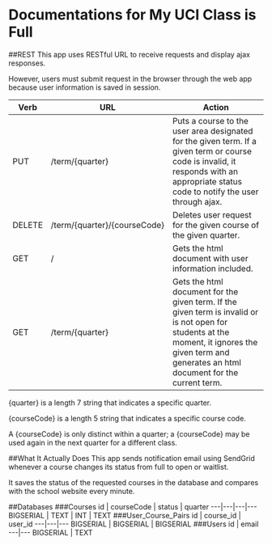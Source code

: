 # Documentations for My UCI Class is Full

##REST
This app uses RESTful URL to receive requests and display ajax responses.

However, users must submit request in the browser through the web app because user information is saved in session.

Verb	|URL	|Action
---|---|---
PUT	|/term/{quarter}	|Puts a course to the user area designated for the given term. If a given term or course code is invalid, it responds with an appropriate status code to notify the user through ajax.
DELETE	|/term/{quarter}/{courseCode}	|Deletes user request for the given course of the given quarter.
GET	|/	|Gets the html document with user information included.
GET	|/term/{quarter}	|Gets the html document for the given term. If the given term is invalid or is not open for students at the moment, it ignores the given term and generates an html document for the current term.
{quarter} is a length 7 string that indicates a specific quarter.

{courseCode} is a length 5 string that indicates a specific course code.

A {courseCode} is only distinct within a quarter; a {courseCode} may be used again in the next quarter for a different class.

##What It Actually Does
This app sends notification email using SendGrid whenever a course changes its status from full to open or waitlist.

It saves the status of the requested courses in the database and compares with the school website every minute.

##Databases
###Courses
id | courseCode | status | quarter
---|---|---|---
BIGSERIAL | TEXT | INT | TEXT
###User_Course_Pairs
id | course_id | user_id
---|---|---
BIGSERIAL | BIGSERIAL | BIGSERIAL
###Users
id | email
---|---
BIGSERIAL | TEXT
